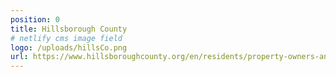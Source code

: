 ```yaml
---
position: 0
title: Hillsborough County
# netlify cms image field
logo: /uploads/hillsCo.png
url: https://www.hillsboroughcounty.org/en/residents/property-owners-and-renters/trash-and-recycling/what-can-i-recycle
---
```

